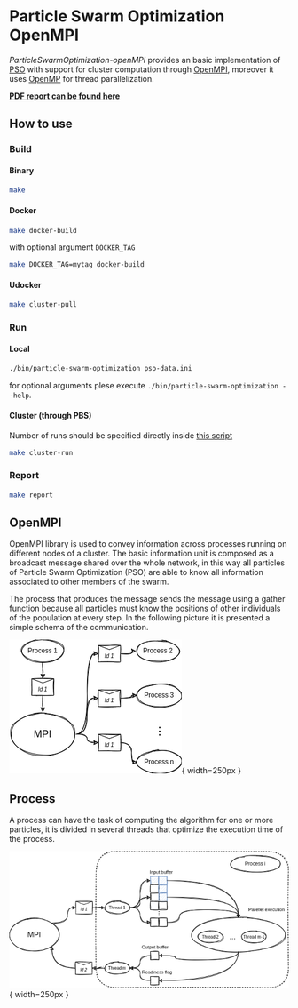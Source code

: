 # Particle Swarm Optimization OpenMPI
*ParticleSwarmOptimization-openMPI* provides an basic implementation of [PSO](https://en.wikipedia.org/wiki/Particle_swarm_optimization) with support for cluster computation through [OpenMPI](https://www.open-mpi.org/), moreover it uses [OpenMP](https://www.openmp.org/) for thread parallelization.

<a href="report.pdf" target="_blank"><b>PDF report can be found here</b></a>

## How to use
### Build
#### Binary
```bash
make
```

#### Docker
```bash
make docker-build
```

with optional argument `DOCKER_TAG`

```bash
make DOCKER_TAG=mytag docker-build
```

#### Udocker
```bash
make cluster-pull
```


### Run
#### Local
```bash
./bin/particle-swarm-optimization pso-data.ini
```

for optional arguments plese execute `./bin/particle-swarm-optimization --help`.

#### Cluster (through PBS)
Number of runs should be specified directly inside [this script](./scripts/generate_cluster_runs.sh)
```bash
make cluster-run
```

### Report
```bash
make report
```

## OpenMPI
OpenMPI library is used to convey information across processes running on different nodes of a cluster. The basic information unit is composed as a broadcast message shared over the whole network, in this way all particles of Particle Swarm Optimization (PSO) are able to know all information associated to other members of the swarm.

The process that produces the message sends the message using a gather function because all particles must know the positions of other individuals of the population at every step. In the following picture it is presented a simple schema of the communication.

![Communication schema](./images/communication_schema.png){ width=250px }

## Process
A process can have the task of computing the algorithm for one or more particles, it is divided in several threads that optimize the execution time of the process.

![Execution schema](./images/execution_schema.png){ width=250px }
